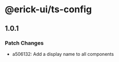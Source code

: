 # @erick-ui/ts-config

## 1.0.1

### Patch Changes

- a506132: Add a display name to all components
